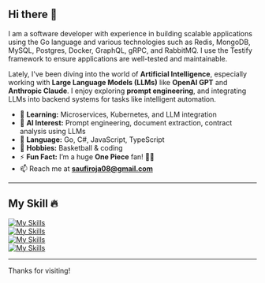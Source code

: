 ## Hi there 👋  

I am a software developer with experience in building scalable applications using the Go language and various technologies such as Redis, MongoDB, MySQL, Postgres, Docker, GraphQL, gRPC, and RabbitMQ. I use the Testify framework to ensure applications are well-tested and maintainable.

Lately, I've been diving into the world of **Artificial Intelligence**, especially working with **Large Language Models (LLMs)** like **OpenAI GPT** and **Anthropic Claude**. I enjoy exploring **prompt engineering**, and integrating LLMs into backend systems for tasks like intelligent automation.

- 🌱 **Learning:** Microservices, Kubernetes, and LLM integration  
- 🤖 **AI Interest:** Prompt engineering, document extraction, contract analysis using LLMs  
- 🔭 **Language:** Go, C#, JavaScript, TypeScript  
- 💬 **Hobbies:** Basketball & coding  
- ⚡ **Fun Fact:** I’m a huge **One Piece** fan! :pirate_flag:  
- 📫 Reach me at **saufiroja08@gmail.com**

---

## My Skill 🔥  

[![My Skills](https://skillicons.dev/icons?i=go,cs,js,ts)](https://skillicons.dev)  
[![My Skills](https://skillicons.dev/icons?i=docker,kubernetes,grafana,git,ai)](https://skillicons.dev)  
[![My Skills](https://skillicons.dev/icons?i=mysql,mongodb,postgres,redis,elasticsearch)](https://skillicons.dev)  
[![My Skills](https://skillicons.dev/icons?i=dotnet,rabbitmq,prometheus,kafka,postman,graphql,express,nodejs)](https://skillicons.dev)  

---

Thanks for visiting!


<!--
### Connect with Me! 🫱🏻‍🫲🏼
[![Email: saufiroja08@gmail.com](https://img.shields.io/badge/Gmail-D14836?style=for-the-badge&logo=gmail&logoColor=white)](mailto:saufiroja08@gmail.com)&nbsp;
[![LinkedIn: Muhammad Saufi Roja](https://img.shields.io/badge/LinkedIn-0077B5?style=for-the-badge&logo=linkedin&logoColor=white)](https://www.linkedin.com/in/muhammad-saufi-roja-11427a1b8)&nbsp;
[![Twitter: @saufiroja12](https://img.shields.io/badge/Twitter-1DA1F2?style=for-the-badge&logo=twitter&logoColor=white)](https://twitter.com/saufiroja12)&nbsp;
[![Instagram: @saufiroja_](https://img.shields.io/badge/Instagram-E4405F?style=for-the-badge&logo=instagram&logoColor=white)](https://www.instagram.com/saufiroja_/)&nbsp;
---
[![Discord: Zeen#5482](https://img.shields.io/badge/Discord-7289DA?style=for-the-badge&logo=discord&logoColor=white)](https://discord.com/users/706507324642295809)&nbsp;
**saufiroja/saufiroja** is a ✨ _special_ ✨ repository because its `README.md` (this file) appears on your GitHub profile.

Here are some ideas to get you started:

- 🔭 I’m currently working on ...
- 🌱 I’m currently learning ...
- 👯 I’m looking to collaborate on ...
- 🤔 I’m looking for help with ...
- 💬 Ask me about ...
- 📫 How to reach me: ...
- 😄 Pronouns: ...
- ⚡ Fun fact: ...
-->
